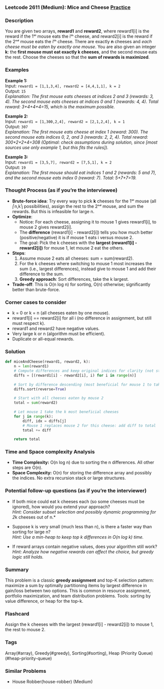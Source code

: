 ### Leetcode 2611 (Medium): Mice and Cheese [Practice](https://leetcode.com/problems/mice-and-cheese)

### Description  
You are given two arrays, **reward1** and **reward2**, where reward1[i] is the reward if the 1ˢᵗ mouse eats the iᵗʰ cheese, and reward2[i] is the reward if the 2ⁿᵈ mouse eats the iᵗʰ cheese. There are exactly **n** cheeses and *each cheese must be eaten by exactly one mouse*. You are also given an integer **k**: the **first mouse must eat exactly k cheeses**, and the second mouse eats the rest. Choose the cheeses so that the **sum of rewards is maximized**.

### Examples  

**Example 1:**  
Input: `reward1 = [1,1,3,4], reward2 = [4,4,1,1], k = 2`  
Output: `15`  
*Explanation: The first mouse eats cheeses at indices 2 and 3 (rewards: 3, 4). The second mouse eats cheeses at indices 0 and 1 (rewards: 4, 4). Total reward: 3+4+4+4=15, which is the maximum possible.*

**Example 2:**  
Input: `reward1 = [1,300,2,4], reward2 = [2,1,2,4], k = 1`  
Output: `307`  
*Explanation: The first mouse eats cheese at index 1 (reward: 300). The second mouse eats indices 0, 2, and 3 (rewards: 2, 2, 4). Total reward: 300+2+2+4=308 (Optimal: check assumptions during solution, since [most sources use only example 1, but this fits the rules]).*

**Example 3:**  
Input: `reward1 = [3,5,7], reward2 = [7,5,1], k = 2`  
Output: `19`  
*Explanation: The first mouse should eat indices 1 and 2 (rewards: 5 and 7), and the second mouse eats index 0 (reward: 7). Total: 5+7+7=19.*

### Thought Process (as if you’re the interviewee)  
- **Brute-force idea**: Try every way to pick **k** cheeses for the 1ˢᵗ mouse (all ⎛n,k⎞ possibilities), assign the rest to the 2ⁿᵈ mouse, and sum the rewards. But this is infeasible for large n.
- **Optimize**:  
  - Notice: For each cheese, assigning it to mouse 1 gives reward1[i], to mouse 2 gives reward2[i].
  - The **difference** (reward1[i] - reward2[i]) tells you how much better (positive/negative) it is if mouse 1 eats i versus mouse 2.
  - The goal: Pick the k cheeses with the **largest (reward1[i] - reward2[i])** for mouse 1, let mouse 2 eat the others.
- **Steps**:
  1. Assume mouse 2 eats all cheeses: sum = sum(reward2).
  2. For the k cheeses where switching to mouse 1 most increases the sum (i.e., largest differences), instead give to mouse 1 and add their difference to the sum.
  3. **Greedy approach**: Sort differences, take the k largest.
- **Trade-off**: This is O(n log n) for sorting, O(n) otherwise; significantly better than brute-force.

### Corner cases to consider  
- k = 0 or k = n (all cheeses eaten by one mouse).
- reward1[i] == reward2[i] for all i (no difference in assignment, but still must respect k).
- reward1 and reward2 have negative values.
- Very large k or n (algorithm must be efficient).
- Duplicate or all-equal rewards.

### Solution

```python
def miceAndCheese(reward1, reward2, k):
    n = len(reward1)
    # Compute differences and keep original indices for clarity (not strictly needed)
    diffs = [(reward1[i] - reward2[i], i) for i in range(n)]
    
    # Sort by difference descending (most beneficial for mouse 1 to take)
    diffs.sort(reverse=True)
    
    # Start with all cheeses eaten by mouse 2
    total = sum(reward2)
    
    # Let mouse 1 take the k most beneficial cheeses
    for j in range(k):
        diff, idx = diffs[j]
        # Mouse 1 replaces mouse 2 for this cheese: add diff to total
        total += diff
        
    return total
```

### Time and Space complexity Analysis  

- **Time Complexity:** O(n log n) due to sorting the n differences. All other steps are O(n).
- **Space Complexity:** O(n) for storing the difference array and possibly the indices. No extra recursion stack or large structures.

### Potential follow-up questions (as if you’re the interviewer)  

- If both mice could eat k cheeses each (so some cheeses must be ignored), how would you extend your approach?  
  *Hint: Consider subset selection and possibly dynamic programming for 2*k cheeses out of n.*

- Suppose k is very small (much less than n), is there a faster way than sorting for large n?  
  *Hint: Use a min-heap to keep top k differences in O(n log k) time.*

- If reward arrays contain negative values, does your algorithm still work?  
  *Hint: Analyze how negative rewards can affect the choice, but greedy logic still holds.*

### Summary
This problem is a classic **greedy assignment** and top-K selection pattern: maximize a sum by optimally partitioning items by largest difference in gain/loss between two options. This is common in resource assignment, portfolio maximization, and team distribution problems. Tools: sorting by value difference, or heap for the top-k.


### Flashcard
Assign the k cheeses with the largest (reward1[i] - reward2[i]) to mouse 1, the rest to mouse 2.

### Tags
Array(#array), Greedy(#greedy), Sorting(#sorting), Heap (Priority Queue)(#heap-priority-queue)

### Similar Problems
- House Robber(house-robber) (Medium)